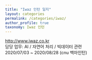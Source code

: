 ```yaml
---
title: "Iwaz 인턴 일지"
layout: categories
permalink: /categories/iwaz/
author_profile: true
taxonomy: Iwaz 인턴
---
```

http://www.iwaz.co.kr  
담당 업무: AI / 자연어 처리 / 빅데이터 관련  
2020/07/03 ~ 2020/08/28 (cnu 백마인턴)   
